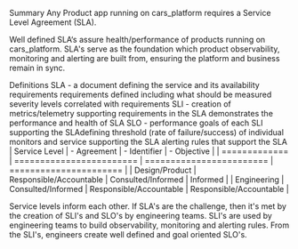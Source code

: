 Summary
Any Product app running on cars_platform requires a Service Level Agreement (SLA).

Well defined SLA‘s assure health/performance of products running on cars_platform. SLA's serve as the foundation which product observability, monitoring and alerting are built from, ensuring the platform and business remain in sync.

Definitions
SLA - a document defining the service and its availability requirements
requirements defined including what should be measured
severity levels correlated with requirements
SLI - creation of metrics/telemetry supporting requirements in the SLA
demonstrates the performance and health of SLA
SLO - performance goals of each SLI supporting the SLAdefining threshold (rate of failure/success) of individual monitors and service supporting the SLA
alerting rules that support the SLA
| Service Level  | - Agreement              | - Identifier             | - Objective             |
| =============  | ======================== | ======================== | ======================  |
| Design/Product | Responsible/Accountable  | Consulted/Informed       | Informed                |
| Engineering    | Consulted/Informed       | Responsible/Accountable  | Responsible/Accountable |

Service levels inform each other. If SLA's are the challenge, then it's met by the creation of SLI's and SLO's by engineering teams. SLI's are used by engineering teams to build observability, monitoring and alerting rules. From the SLI's, engineers create well defined and goal oriented SLO's.

